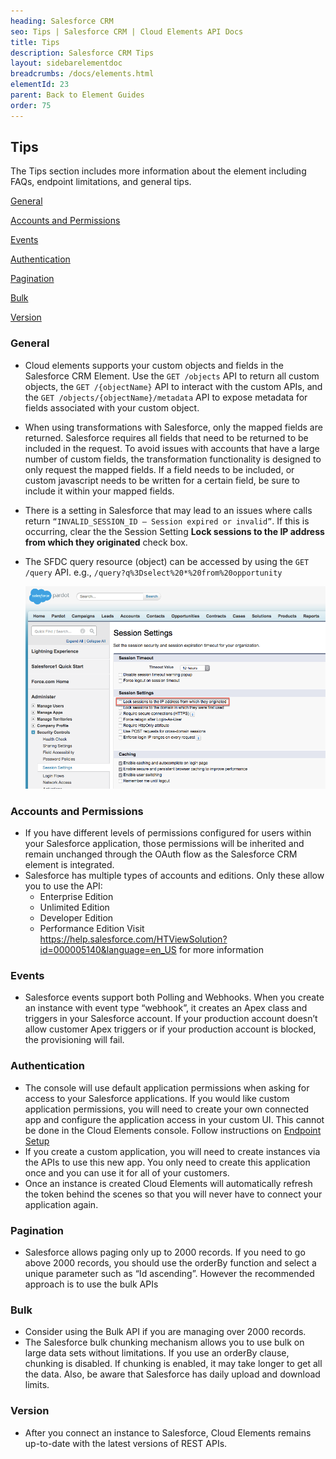 ```yaml
---
heading: Salesforce CRM
seo: Tips | Salesforce CRM | Cloud Elements API Docs
title: Tips
description: Salesforce CRM Tips
layout: sidebarelementdoc
breadcrumbs: /docs/elements.html
elementId: 23
parent: Back to Element Guides
order: 75
---
```


## Tips

The Tips section includes more information about the element including FAQs, endpoint limitations, and general tips.

[General](#general)

[Accounts and Permissions](#accounts-and-permissions)

[Events](#events)

[Authentication](#authentication)

[Pagination](#pagination)

[Bulk](#bulk)

[Version](#version)

### General

* Cloud elements supports your custom objects and fields in the Salesforce CRM Element. Use the `GET /objects` API to return all custom objects, the `GET /{objectName}` API to interact with the custom APIs, and the `GET /objects/{objectName}/metadata` API to expose metadata for fields associated with your custom object.
* When using transformations with Salesforce, only the mapped fields are returned. Salesforce requires all fields that need to be returned to be included in the request. To avoid issues with accounts that have a large number of custom fields, the transformation functionality is designed to only request the mapped fields. If a field needs to be included, or custom javascript needs to be written for a certain field, be sure to include it within your mapped fields.
* There is a setting in Salesforce that may lead to an issues where calls return ``“INVALID_SESSION_ID – Session expired or invalid”``. If this is occurring, clear the  the Session Setting __Lock sessions to the IP address from which they originated__ check box.
* The SFDC query resource (object) can be accessed by using the `GET /query` API. e.g., `/query?q%3Dselect%20*%20from%20opportunity`

  ![Salesforce Tips Session Settings](img/Salesforce_Tips_SessionSettings.png)

### Accounts and Permissions

* If you have different levels of permissions configured for users within your Salesforce application, those permissions will be inherited and remain unchanged through the OAuth flow as the Salesforce CRM element is integrated.
* Salesforce has multiple types of accounts and editions. Only these allow you to use the API:
  * Enterprise Edition
  * Unlimited Edition
  * Developer Edition
  * Performance Edition
Visit https://help.salesforce.com/HTViewSolution?id=000005140&language=en_US for more information

### Events

* Salesforce events support both Polling and Webhooks. When you create an instance with event type  “webhook”, it creates an Apex class and triggers in your Salesforce account. If your production account doesn’t allow customer Apex triggers or if your production account is blocked, the provisioning will fail.

### Authentication

* The console will use default application permissions when asking for access to your Salesforce applications. If you would like custom application permissions, you will need to create your own connected app and configure the application access in your custom UI. This cannot be done in the Cloud Elements console. Follow instructions on [Endpoint Setup](https://developers.cloud-elements.com/docs/elements/salesforce/salesforce-endpoint-setup.html)
* If you create a custom application, you will need to create instances via the APIs to use this new app. You only need to create this application once and you can use it for all of your customers.
* Once an instance is created Cloud Elements will automatically refresh the token behind the scenes so that you will never have to connect your application again.

### Pagination

* Salesforce allows paging only up to 2000 records. If you need to go above 2000 records, you should use the orderBy function and select a unique parameter such as “Id ascending”. However the recommended approach is to use the bulk APIs

### Bulk

* Consider using the Bulk API if you are managing over 2000 records.
* The Salesforce bulk chunking mechanism allows you to use bulk on large data sets without limitations. If you use an orderBy clause, chunking is disabled. If chunking is enabled, it may take longer to get all the data. Also, be aware that Salesforce has daily upload and download limits.

### Version

* After you connect an instance to Salesforce, Cloud Elements remains up-to-date with the latest versions of REST APIs.
